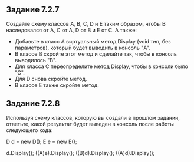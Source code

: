 ## Задание 7.2.7
Создайте схему классов A, B, C, D и E таким образом, чтобы B наследовался от A, С от A, D от B и E от C. А также:

* Добавьте в класс A виртуальный метод Display (void тип, без параметров), который будет выводить в консоль "A".
* В классе B скройте этот метод и сделайте так, чтобы в консоль выводилось "B".
* Для класса C переопределите метод Display, чтобы в консоли было "C".
* Для D снова скройте метод.
* В классе E также скройте метод.

## Задание 7.2.8
Используя схему классов, которую вы создали в прошлом задании, ответьте, какой результат будет выведен в консоль после работы следующего кода:

D d = new D();
E e = new E();

d.Display();
((A)e).Display();
((B)d).Display();
((A)d).Display();